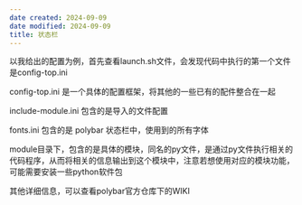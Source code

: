 ```yaml
---
date created: 2024-09-09
date modified: 2024-09-09
title: 状态栏
---
```


以我给出的配置为例，首先查看launch.sh文件，会发现代码中执行的第一个文件是config-top.ini

config-top.ini 是一个具体的配置框架，将其他的一些已有的配件整合在一起

include-module.ini 包含的是导入的文件配置

fonts.ini 包含的是 polybar 状态栏中，使用到的所有字体

module目录下，包含的是具体的模块，同名的py文件，是通过py文件执行相关的代码程序，从而将相关的信息输出到这个模块中，注意若想使用对应的模块功能，可能需要安装一些python软件包

其他详细信息，可以查看polybar官方仓库下的WIKI
